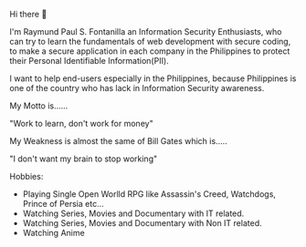 Hi there 👋

I'm Raymund Paul S. Fontanilla an Information Security Enthusiasts, who can try to learn the fundamentals of  web development with secure coding, to make a secure application in each company in the Philippines to protect their Personal Identifiable Information(PII).

I want to help end-users especially in the Philippines, because Philippines is one of the country who has lack in Information Security awareness.

My Motto is......

"Work to learn, don't work for money"

My Weakness is almost the same of Bill Gates which is.....

"I don't want my brain to stop working"

Hobbies:

* Playing Single Open Worlld RPG like Assassin's Creed, Watchdogs, Prince of Persia etc...
* Watching Series, Movies and Documentary with IT related.
* Watching Series, Movies and Documentary with Non IT related.
* Watching Anime




